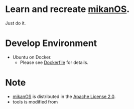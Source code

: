 # Learn and recreate [mikanOS](https://github.com/uchan-nos/mikanos).
Just do it.

# Develop Environment
- Ubuntu on Docker.
  - Please see [Dockerfile](https://github.com/isofurabon/learn-mikanOS/blob/main/.devcontainer/Dockerfile) for details.

# Note
 - [mikanOS](https://github.com/uchan-nos/mikanos) is distributed in the [Apache License 2.0](http://www.apache.org/licenses/LICENSE-2.0.txt).
 - tools is modified from 